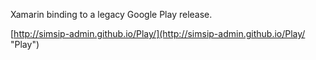 Xamarin binding to a legacy Google Play release.

[http://simsip-admin.github.io/Play/](http://simsip-admin.github.io/Play/ "Play")